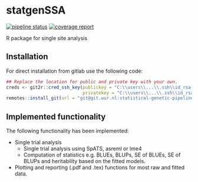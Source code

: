 statgenSSA
================

<!-- README.md is generated from README.Rmd. Please edit that file -->

<!-- badges: start -->

[![pipeline
status](https://git.wur.nl/statistical-genetic-pipeline/statgenSSA/badges/master/pipeline.svg)](https://git.wur.nl/statistical-genetic-pipeline/statgenSSA/commits/master)
[![coverage
report](https://git.wur.nl/statistical-genetic-pipeline/statgenSSA/badges/master/coverage.svg)](https://git.wur.nl/statistical-genetic-pipeline/statgenSSA/commits/master)
<!-- badges: end -->

R package for single site analysis

## Installation

For direct installation from gitlab use the following code:

``` r
## Replace the location for public and private key with your own.
creds <- git2r::cred_ssh_key(publickey = "C:\\users\\...\\.ssh\\id_rsa.pub",
                             privatekey = "C:\\users\\...\\.ssh\\id_rsa")
remotes::install_git(url = "git@git.wur.nl:statistical-genetic-pipeline/statgenSSA.git", credentials = creds)
```

## Implemented functionality

The following functionality has been implemented:

  - Single trial analysis
      - Single trial analysis using SpATS, asreml or lme4
      - Computation of statistics e.g. BLUEs, BLUPs, SE of BLUEs, SE of
        BLUPs and heritability based on the fitted models.
  - Plotting and reporting (.pdf and .tex) functions for most raw and
    fitted data.
